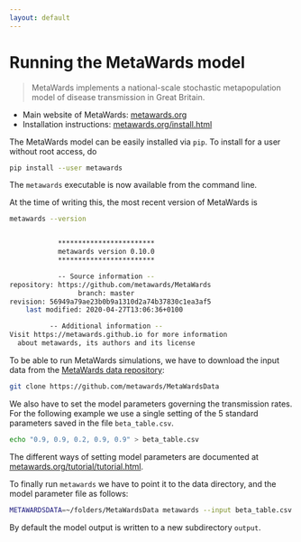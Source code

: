 ```yaml
---
layout: default
---
```


# Running the MetaWards model

> MetaWards implements a national-scale stochastic metapopulation model of
> disease transmission in Great Britain.

- Main website of MetaWards: [metawards.org](https://metawards.org/index.html)
- Installation instructions: [metawards.org/install.html](https://metawards.org/install.html)

The MetaWards model can be easily installed via `pip`. To install for a user
without root access, do


```bash
pip install --user metawards
```

The `metawards` executable is now available from the command line. 

At the time of writing this, the most recent version of MetaWards is

```bash
metawards --version


            ************************
            metawards version 0.10.0
            ************************

            -- Source information --
repository: https://github.com/metawards/MetaWards
                 branch: master
revision: 56949a79ae23b0b9a1310d2a74b37830c1ea3af5
    last modified: 2020-04-27T13:06:36+0100

          -- Additional information --
Visit https://metawards.github.io for more information
  about metawards, its authors and its license

```

To be able to run MetaWards simulations, we have to download the input data
from the [MetaWards data repository](https://github.com/metawards/MetaWardsData):

```bash
git clone https://github.com/metawards/MetaWardsData
```

We also have to set the model parameters governing the transmission rates. For
the following example we use a single setting of the 5 standard parameters
saved in the file `beta_table.csv`. 

```bash
echo "0.9, 0.9, 0.2, 0.9, 0.9" > beta_table.csv
```

The different ways of setting model parameters are documented at
[metawards.org/tutorial/tutorial.html](https://metawards.org/tutorial/tutorial.html).

To finally run `metawards` we have to point it to the data directory, and the
model parameter file as follows:

```bash
METAWARDSDATA=~/folders/MetaWardsData metawards --input beta_table.csv
```

By default the model output is written to a new subdirectory `output`.



